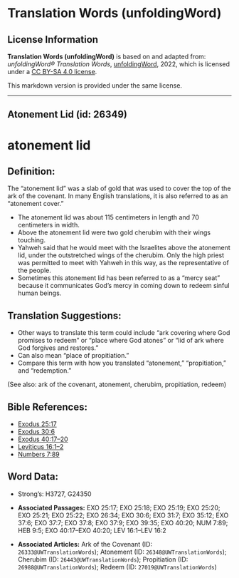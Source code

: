 # Translation Words (unfoldingWord)

## License Information

**Translation Words (unfoldingWord)** is based on and adapted from: _unfoldingWord® Translation Words_, [unfoldingWord](https://unfoldingword.org/utw), 2022, which is licensed under a [CC BY-SA 4.0 license](https://creativecommons.org/licenses/by-sa/4.0/legalcode.en).

This markdown version is provided under the same license.



--------------------------------

## Atonement Lid (id: 26349)

atonement lid
=============

Definition:
-----------

The “atonement lid” was a slab of gold that was used to cover the top of the ark of the covenant. In many English translations, it is also referred to as an “atonement cover.”

* The atonement lid was about 115 centimeters in length and 70 centimeters in width.
* Above the atonement lid were two gold cherubim with their wings touching.
* Yahweh said that he would meet with the Israelites above the atonement lid, under the outstretched wings of the cherubim. Only the high priest was permitted to meet with Yahweh in this way, as the representative of the people.
* Sometimes this atonement lid has been referred to as a “mercy seat” because it communicates God’s mercy in coming down to redeem sinful human beings.

Translation Suggestions:
------------------------

* Other ways to translate this term could include “ark covering where God promises to redeem” or “place where God atones” or “lid of ark where God forgives and restores.”
* Can also mean “place of propitiation.”
* Compare this term with how you translated “atonement,” “propitiation,” and “redemption.”

(See also: ark of the covenant, atonement, cherubim, propitiation, redeem)

Bible References:
-----------------

* [Exodus 25:17](https://ref.ly/Exod25:17)
* [Exodus 30:6](https://ref.ly/Exod30:6)
* [Exodus 40:17–20](https://ref.ly/Exod40:17-Exod40:20)
* [Leviticus 16:1–2](https://ref.ly/Lev16:1-Lev16:2)
* [Numbers 7:89](https://ref.ly/Num7:89)

Word Data:
----------

* Strong’s: H3727, G24350

* **Associated Passages:** EXO 25:17; EXO 25:18; EXO 25:19; EXO 25:20; EXO 25:21; EXO 25:22; EXO 26:34; EXO 30:6; EXO 31:7; EXO 35:12; EXO 37:6; EXO 37:7; EXO 37:8; EXO 37:9; EXO 39:35; EXO 40:20; NUM 7:89; HEB 9:5; EXO 40:17–EXO 40:20; LEV 16:1–LEV 16:2
* **Associated Articles:** Ark of the Covenant (ID: `26333@UWTranslationWords`); Atonement (ID: `26348@UWTranslationWords`); Cherubim (ID: `26443@UWTranslationWords`); Propitiation (ID: `26988@UWTranslationWords`); Redeem (ID: `27019@UWTranslationWords`)

